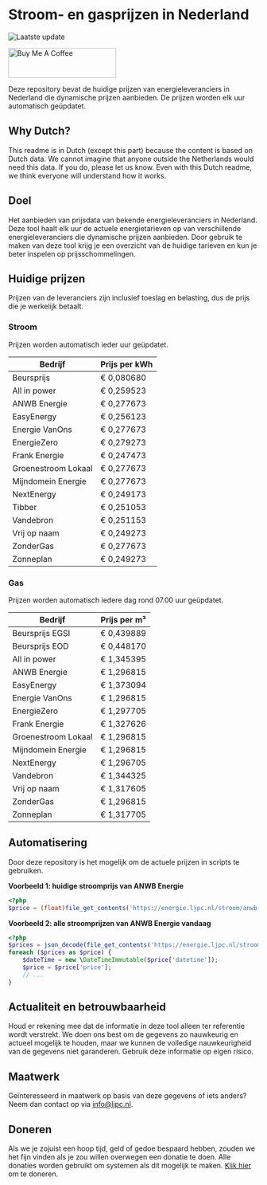 # Stroom- en gasprijzen in Nederland

![Laatste update](https://img.shields.io/badge/laatste%20update-2024--11--19%2004%3A00%20CET-brightgreen)

<a href="https://www.buymeacoffee.com/Lars-" target="_blank"><img src="https://cdn.buymeacoffee.com/buttons/v2/default-orange.png" alt="Buy Me A Coffee" height="60" style="height: 60px !important;width: 217px !important;" ></a>

Deze repository bevat de huidige prijzen van energieleveranciers in Nederland die dynamische prijzen aanbieden. De prijzen worden elk uur automatisch geüpdatet.

## Why Dutch?

This readme is in Dutch (except this part) because the content is based on Dutch data. We cannot imagine that anyone outside the Netherlands would need this data. If you do, please let us know. Even with this Dutch readme, we think
everyone will understand how it works.

## Doel

Het aanbieden van prijsdata van bekende energieleveranciers in Nederland. Deze tool haalt elk uur de actuele energietarieven op van verschillende energieleveranciers die dynamische prijzen aanbieden. Door gebruik te maken van deze tool
krijg je een overzicht van de huidige tarieven en kun je beter inspelen op prijsschommelingen.

## Huidige prijzen

Prijzen van de leveranciers zijn inclusief toeslag en belasting, dus de prijs die je werkelijk betaalt.

### Stroom

Prijzen worden automatisch ieder uur geüpdatet.

 Bedrijf | Prijs per kWh 
---------|---------------
Beursprijs | € 0,080680
All in power | € 0,259523
ANWB Energie | € 0,277673
EasyEnergy | € 0,256123
Energie VanOns | € 0,277673
EnergieZero | € 0,279273
Frank Energie | € 0,247473
Groenestroom Lokaal | € 0,277673
Mijndomein Energie | € 0,277673
NextEnergy | € 0,249173
Tibber | € 0,251053
Vandebron | € 0,251153
Vrij op naam | € 0,249273
ZonderGas | € 0,277673
Zonneplan | € 0,249273


### Gas

Prijzen worden automatisch iedere dag rond 07.00 uur geüpdatet.

 Bedrijf | Prijs per m³ 
---------|--------------
Beursprijs EGSI | € 0,439889
Beursprijs EOD | € 0,448170
All in power | € 1,345395
ANWB Energie | € 1,296815
EasyEnergy | € 1,373094
Energie VanOns | € 1,296815
EnergieZero | € 1,297705
Frank Energie | € 1,327626
Groenestroom Lokaal | € 1,296815
Mijndomein Energie | € 1,296815
NextEnergy | € 1,296705
Vandebron | € 1,344325
Vrij op naam | € 1,317605
ZonderGas | € 1,296815
Zonneplan | € 1,317705


## Automatisering

Door deze repository is het mogelijk om de actuele prijzen in scripts te gebruiken.

**Voorbeeld 1: huidige stroomprijs van ANWB Energie**

```php
<?php
$price = (float)file_get_contents('https://energie.ljpc.nl/stroom/anwb-energie-nu.txt');

```

**Voorbeeld 2: alle stroomprijzen van ANWB Energie vandaag**

```php
<?php
$prices = json_decode(file_get_contents('https://energie.ljpc.nl/stroom/all-in-power-vandaag.json'),true);
foreach ($prices as $price) {
    $dateTime = new \DateTimeImmutable($price['datetime']);
    $price = $price['price'];
    // ...
}
```

## Actualiteit en betrouwbaarheid

Houd er rekening mee dat de informatie in deze tool alleen ter referentie wordt verstrekt. We doen ons best om de gegevens zo nauwkeurig en actueel mogelijk te houden, maar we kunnen de volledige nauwkeurigheid van de gegevens niet
garanderen. Gebruik deze informatie op eigen risico.

## Maatwerk

Geïnteresseerd in maatwerk op basis van deze gegevens of iets anders? Neem dan contact op
via [info@ljpc.nl](mailto:info@ljpc.nl?subject=Energie%20prijzen).

## Doneren

Als we je zojuist een hoop tijd, geld of gedoe bespaard hebben, zouden we het fijn vinden als je zou willen overwegen een
donatie te doen. Alle donaties worden gebruikt om systemen als dit mogelijk te
maken. [Klik hier](https://www.buymeacoffee.com/Lars-) om te doneren.
